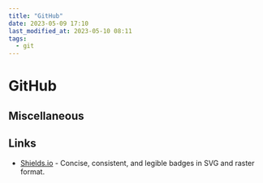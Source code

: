 ```yaml
---
title: "GitHub"
date: 2023-05-09 17:10
last_modified_at: 2023-05-10 08:11
tags:
  - git
---
```


# GitHub

## Miscellaneous

## Links

- [Shields.io](https://shields.io/) - Concise, consistent, and legible badges in SVG and raster format.
